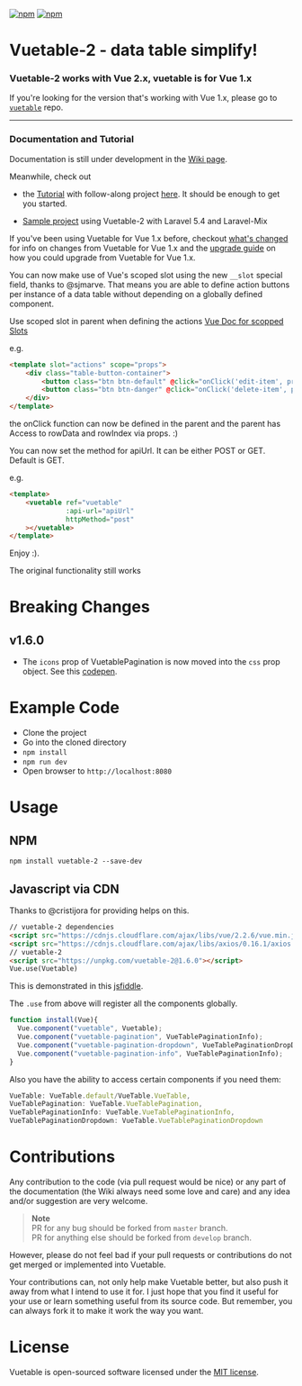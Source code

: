 [![npm](https://img.shields.io/npm/v/vuetable-2.svg)](https://www.npmjs.com/package/vuetable-2)
[![npm](https://img.shields.io/npm/l/vuetable-2.svg?maxAge=2592000)]()

# Vuetable-2 - data table simplify!

### Vuetable-2 works with Vue 2.x, vuetable is for Vue 1.x

If you're looking for the version that's working with Vue 1.x, please go to [`vuetable`](https://github.com/ratiw/vue-table) repo.

---

### Documentation and Tutorial

Documentation is still under development in the [Wiki page](https://github.com/ratiw/vuetable-2/wiki). 

Meanwhile, check out
- the [Tutorial](https://github.com/ratiw/vuetable-2-tutorial/blob/master/doc/README.md)
with follow-along project [here](https://github.com/ratiw/vuetable-2-tutorial). It should be enough to get you started.

- [Sample project](https://github.com/ratiw/vuetable-2-with-laravel-5.4) using Vuetable-2 with Laravel 5.4 and Laravel-Mix

If you've been using Vuetable for Vue 1.x before, checkout [what's changed](https://github.com/ratiw/vuetable-2/blob/master/changes.md) for info on changes from Vuetable for Vue 1.x and the [upgrade guide](https://github.com/ratiw/vuetable-2/blob/master/upgrade-guide.md) on how you could upgrade from Vuetable for Vue 1.x.

You can now make use of Vue's scoped slot using the new `__slot` special field, thanks to @sjmarve. That means you are able to define action buttons per instance of a data table without depending on a globally defined component.

Use scoped slot in parent when defining the actions [Vue Doc for scopped Slots](https://vuejs.org/v2/guide/components.html#Scoped-Slots)

e.g.
```html
<template slot="actions" scope="props">
    <div class="table-button-container">
        <button class="btn btn-default" @click="onClick('edit-item', props.rowData)"><i class="fa fa-edit"></i> View</button>&nbsp;&nbsp;
        <button class="btn btn-danger" @click="onClick('delete-item', props.rowData)"><i class="fa fa-remove"></i> Edit</button>&nbsp;&nbsp;
    </div>
</template>
```

the onClick function can now be defined in the parent and the parent has Access to rowData and rowIndex via props. :) 

You can now set the method for apiUrl. It can be either POST or GET. Default is GET.

e.g. 
```html
<template>
    <vuetable ref="vuetable"
              :api-url="apiUrl"
              httpMethod="post"
    ></vuetable>
</template>
```
Enjoy :).

The original functionality still works

# Breaking Changes
## v1.6.0
- The `icons` prop of VuetablePagination is now moved into the `css` prop object. See this [codepen](https://codepen.io/ratiw/pen/GmJayw).

# Example Code
- Clone the project
- Go into the cloned directory
- `npm install`
- `npm run dev`
- Open browser to `http://localhost:8080`

# Usage
## NPM

```shell
npm install vuetable-2 --save-dev
```

## Javascript via CDN
Thanks to @cristijora for providing helps on this.
```html
// vuetable-2 dependencies
<script src="https://cdnjs.cloudflare.com/ajax/libs/vue/2.2.6/vue.min.js"></script>
<script src="https://cdnjs.cloudflare.com/ajax/libs/axios/0.16.1/axios.min.js"></script>
// vuetable-2
<script src="https://unpkg.com/vuetable-2@1.6.0"></script>
Vue.use(Vuetable)
```
This is demonstrated in this [jsfiddle](http://jsfiddle.net/CristiJ/z11fe07p/1318/).

The `.use` from above will register all the components globally.
```javascript
function install(Vue){
  Vue.component("vuetable", Vuetable);
  Vue.component("vuetable-pagination", VueTablePaginationInfo);
  Vue.component("vuetable-pagination-dropdown", VueTablePaginationDropDown);
  Vue.component("vuetable-pagination-info", VueTablePaginationInfo);
}
```

Also you have the ability to access certain components if you need them:
```javascript
VueTable: VueTable.default/VueTable.VueTable,
VueTablePagination: VueTable.VueTablePagination,
VueTablePaginationInfo: VueTable.VueTablePaginationInfo,
VueTablePaginationDropdown: VueTable.VueTablePaginationDropdown
```


# Contributions
Any contribution to the code (via pull request would be nice) or any part of the documentation (the Wiki always need some love and care) and any idea and/or suggestion are very welcome.

> __Note__   
> PR for any bug should be forked from `master` branch.  
> PR for anything else should be forked from `develop` branch.

However, please do not feel bad if your pull requests or contributions do not get merged or implemented into Vuetable.

Your contributions can, not only help make Vuetable better, but also push it away from what I intend to use it for. I just hope that you find it useful for your use or learn something useful from its source code. But remember, you can always fork it to make it work the way you want.

# License
Vuetable is open-sourced software licensed under the [MIT license](http://opensource.org/licenses/MIT).

